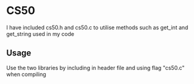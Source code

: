 # CS50

I have included cs50.h and cs50.c to utilise methods such as get_int and get_string used in my code

## Usage

Use the two libraries by including in header file and using flag "cs50.c" when compiling

